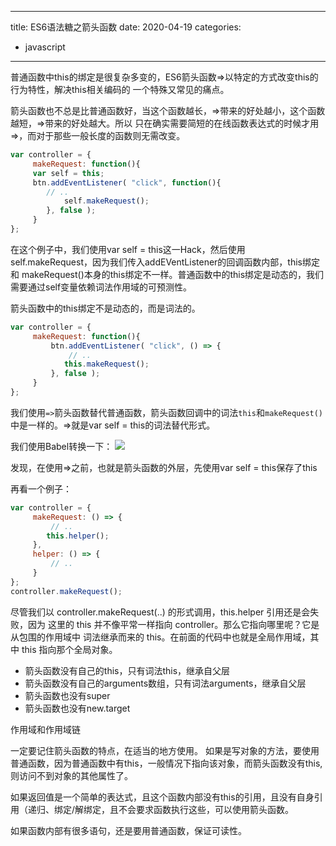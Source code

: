 
---
title: ES6语法糖之箭头函数
date: 2020-04-19
categories:
- javascript
---
普通函数中this的绑定是很复杂多变的，ES6箭头函数=>以特定的方式改变this的行为特性，解决this相关编码的
一个特殊又常见的痛点。

箭头函数也不总是比普通函数好，当这个函数越长，=>带来的好处越小，这个函数越短，=>带来的好处越大。所以
只在确实需要简短的在线函数表达式的时候才用=>，而对于那些一般长度的函数则无需改变。

```Javascript
var controller = { 
     makeRequest: function(){ 
     var self = this; 
     btn.addEventListener( "click", function(){ 
        // .. 
            self.makeRequest(); 
        }, false ); 
     } 
};
```

在这个例子中，我们使用var self = this这一Hack，然后使用self.makeRequest，因为我们传入addEVentListener的回调函数内部，this绑定和
makeRequest()本身的this绑定不一样。普通函数中的this绑定是动态的，我们需要通过self变量依赖词法作用域的可预测性。

箭头函数中的this绑定不是动态的，而是词法的。

```Javascript
var controller = { 
     makeRequest: function(){ 
         btn.addEventListener( "click", () => { 
             // .. 
            this.makeRequest(); 
         }, false ); 
     } 
};

```

我们使用`=>`箭头函数替代普通函数，箭头函数回调中的词法`this`和`makeRequest()`中是一样的。=>就是var self = this的词法替代形式。

我们使用Babel转换一下：
![](http://cdn.hixiaoya.com/blogs/imgs/es6/%E7%AE%AD%E5%A4%B4%E5%87%BD%E6%95%B0.png)

发现，在使用=>之前，也就是箭头函数的外层，先使用var self = this保存了this

再看一个例子：

```Javascript
var controller = { 
     makeRequest: () => { 
         // .. 
        this.helper(); 
     }, 
     helper: () => { 
         // .. 
     } 
}; 
controller.makeRequest();
```

尽管我们以 controller.makeRequest(..) 的形式调用，this.helper 引用还是会失败，因为
这里的 this 并不像平常一样指向 controller。那么它指向哪里呢？它是从包围的作用域中
词法继承而来的 this。在前面的代码中也就是全局作用域，其中 this 指向那个全局对象。

- 箭头函数没有自己的this，只有词法this，继承自父层
- 箭头函数没有自己的arguments数组，只有词法arguments，继承自父层
- 箭头函数也没有super
- 箭头函数也没有new.target

作用域和作用域链

一定要记住箭头函数的特点，在适当的地方使用。
如果是写对象的方法，要使用普通函数，因为普通函数中有this，一般情况下指向该对象，而箭头函数没有this,则访问不到对象的其他属性了。

如果返回值是一个简单的表达式，且这个函数内部没有this的引用，且没有自身引用（递归、绑定/解绑定，且不会要求函数执行这些，可以使用箭头函数。

如果函数内部有很多语句，还是要用普通函数，保证可读性。


